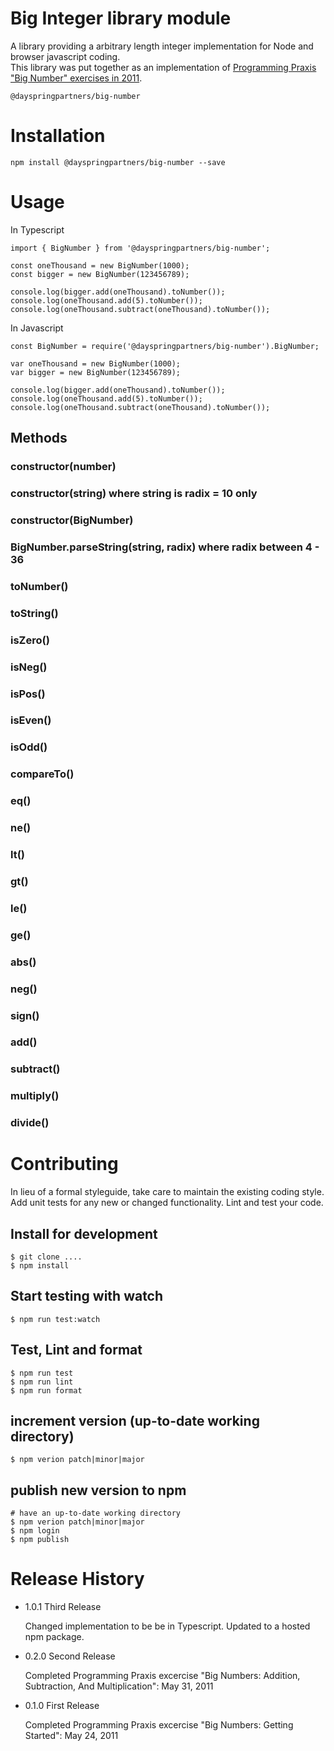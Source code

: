 Big Integer library module
==========================

A library providing a arbitrary length integer implementation for Node and browser javascript coding.  
This library was put together as an implementation of [Programming Praxis "Big Number" exercises in 2011](https://programmingpraxis.com/2011/05/31/big-numbers-addition-subtraction-and-multiplication/).

`
@dayspringpartners/big-number
`

# Installation

    npm install @dayspringpartners/big-number --save

# Usage

In Typescript
```
import { BigNumber } from '@dayspringpartners/big-number';

const oneThousand = new BigNumber(1000);
const bigger = new BigNumber(123456789);

console.log(bigger.add(oneThousand).toNumber());
console.log(oneThousand.add(5).toNumber());
console.log(oneThousand.subtract(oneThousand).toNumber());
```

In Javascript
```
const BigNumber = require('@dayspringpartners/big-number').BigNumber;

var oneThousand = new BigNumber(1000);
var bigger = new BigNumber(123456789);

console.log(bigger.add(oneThousand).toNumber());
console.log(oneThousand.add(5).toNumber());
console.log(oneThousand.subtract(oneThousand).toNumber());
```

## Methods

### constructor(number)
### constructor(string) where string is radix = 10 only
### constructor(BigNumber)

### BigNumber.parseString(string, radix) where radix between 4 - 36

### toNumber()
### toString()

### isZero()
### isNeg()
### isPos()
### isEven()
### isOdd()

### compareTo()
### eq()
### ne()
### lt()
### gt()
### le()
### ge()

### abs()
### neg()
### sign()
### add()
### subtract()
### multiply()
### divide()

# Contributing

In lieu of a formal styleguide, take care to maintain the existing coding style.
Add unit tests for any new or changed functionality. Lint and test your code.

## Install for development
```
$ git clone ....
$ npm install
```

## Start testing with watch
```
$ npm run test:watch
```

## Test, Lint and format
```
$ npm run test
$ npm run lint
$ npm run format
```

## increment version (up-to-date working directory)
```
$ npm verion patch|minor|major
```

## publish new version to npm
```
# have an up-to-date working directory
$ npm verion patch|minor|major
$ npm login
$ npm publish
```

# Release History

* 1.0.1 Third Release 

    Changed implementation to be be in Typescript. Updated to a hosted npm package.

* 0.2.0 Second Release 

    Completed Programming Praxis excercise "Big Numbers: Addition, 
    Subtraction, And Multiplication": May 31, 2011

* 0.1.0 First Release 

    Completed Programming Praxis excercise "Big Numbers: 
    Getting Started": May 24, 2011
